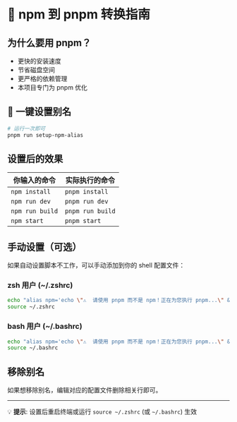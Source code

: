 # 🔄 npm 到 pnpm 转换指南

## 为什么要用 pnpm？
- 更快的安装速度
- 节省磁盘空间
- 更严格的依赖管理
- 本项目专门为 pnpm 优化

## 🚀 一键设置别名

```bash
# 运行一次即可
pnpm run setup-npm-alias
```

## 设置后的效果

| 你输入的命令 | 实际执行的命令 |
|-------------|---------------|
| `npm install` | `pnpm install` |
| `npm run dev` | `pnpm run dev` |
| `npm run build` | `pnpm run build` |
| `npm start` | `pnpm start` |

## 手动设置（可选）

如果自动设置脚本不工作，可以手动添加到你的 shell 配置文件：

### zsh 用户 (~/.zshrc)
```bash
echo "alias npm='echo \"⚠️  请使用 pnpm 而不是 npm！正在为您执行 pnpm...\" && pnpm'" >> ~/.zshrc
source ~/.zshrc
```

### bash 用户 (~/.bashrc)
```bash
echo "alias npm='echo \"⚠️  请使用 pnpm 而不是 npm！正在为您执行 pnpm...\" && pnpm'" >> ~/.bashrc
source ~/.bashrc
```

## 移除别名

如果想移除别名，编辑对应的配置文件删除相关行即可。

---
💡 **提示**: 设置后重启终端或运行 `source ~/.zshrc` (或 `~/.bashrc`) 生效